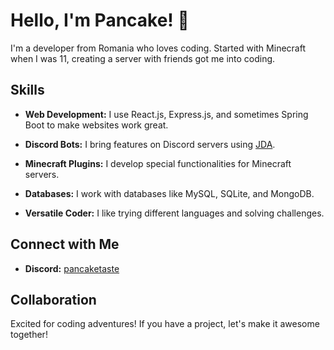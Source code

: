 # Hello, I'm Pancake! 👋

I'm a developer from Romania who loves coding. Started with Minecraft when I was 11, creating a server with friends got me into coding.

## Skills

- **Web Development:** I use React.js, Express.js, and sometimes Spring Boot to make websites work great.

- **Discord Bots:** I bring features on Discord servers using [JDA](https://github.com/discord-jda/JDA).

- **Minecraft Plugins:** I develop special functionalities for Minecraft servers.

- **Databases:** I work with databases like MySQL, SQLite, and MongoDB.

- **Versatile Coder:** I like trying different languages and solving challenges.

## Connect with Me

- **Discord:** [pancaketaste](https://discord.com/users/385496534051061763)

## Collaboration

Excited for coding adventures! If you have a project, let's make it awesome together!
